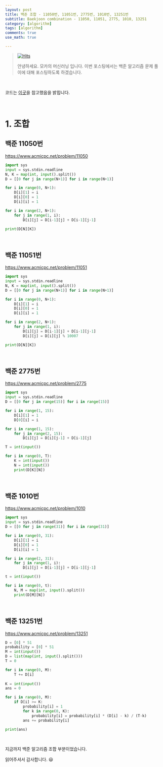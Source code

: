 ```yaml
---
layout: post
title: 백준 조합 - 11050번, 11051번, 2775번, 1010번, 13251번
subtitle: Baekjoon combination - 11050, 11051, 2775, 1010, 13251
category: [algorithm]
tags: [algorithm]
comments: true
use_math: true

---
```






> [![Hits](https://hits.seeyoufarm.com/api/count/incr/badge.svg?url=https%3A%2F%2Fysbsb.github.io%2Falgorithm%2F2023%2F06%2F21%2Fcombination.html&count_bg=%2379C83D&title_bg=%23555555&icon=&icon_color=%23E7E7E7&title=hits&edge_flat=false)](https://hits.seeyoufarm.com)
>
> 안녕하세요. 모카의 머신러닝 입니다. 이번 포스팅에서는 백준 알고리즘 문제 풀이에 대해 포스팅하도록 하겠습니다. 

<br>

코드는 [이곳](https://github.com/doitcodingtest/python)을 참고했음을 밝힙니다.

<br>

# 1. 조합



## 백준 11050번

https://www.acmicpc.net/problem/11050

```python
import sys
input = sys.stdin.readline
N, K = map(int, input().split())
D = [[0 for j in range(N+1)] for i in range(N+1)]

for i in range(0, N+1):
    D[i][1] = i
    D[i][0] = 1
    D[i][i] = 1

for i in range(2, N+1):
    for j in range(1, i):
        D[i][j] = D[i-1][j] + D[i-1][j-1]

print(D[N][K])
```



<br>





## 백준 11051번

https://www.acmicpc.net/problem/11051

```python
import sys
input = sys.stdin.readline
N, K = map(int, input().split())
D = [[0 for j in range(N+1)] for i in range(N+1)]

for i in range(0, N+1):
    D[i][1] = i
    D[i][0] = 1
    D[i][i] = 1

for i in range(2, N+1):
    for j in range(1, i):
        D[i][j] = D[i-1][j] + D[i-1][j-1]
        D[i][j] = D[i][j] % 10007

print(D[N][K])
```



<br>







## 백준 2775번

https://www.acmicpc.net/problem/2775

```python
import sys
input = sys.stdin.readline
D = [[0 for j in range(15)] for i in range(15)]

for i in range(1, 15):
    D[i][1] = 1
    D[0][i] = i

for i in range(1, 15):
    for j in range(2, 15):
        D[i][j] = D[i][j-1] + D[i-1][j]

T = int(input())

for i in range(0, T):
    K = int(input())
    N = int(input())
    print(D[K][N])
```



<br>





## 백준 1010번

https://www.acmicpc.net/problem/1010

```python
import sys
input = sys.stdin.readline
D = [[0 for j in range(31)] for i in range(31)]

for i in range(0, 31):
    D[i][1] = i
    D[i][0] = 1
    D[i][i] = 1

for i in range(2, 31):
    for j in range(1, i):
        D[i][j] = D[i-1][j] + D[i-1][j-1]

t = int(input())

for i in range(0, t):
    N, M = map(int, input().split())
    print(D[M][N])
```



<br>





## 백준 13251번

https://www.acmicpc.net/problem/13251

```python
D = [0] * 51
probability = [0] * 51
M = int(input())
D = list(map(int, input().split()))
T = 0

for i in range(0, M):
    T += D[i]
    
K = int(input())
ans = 0

for i in range(0, M):
    if D[i] >= K:
        probability[i] = 1
        for k in range(0, K):
            probability[i] = probability[i] * (D[i] - k) / (T-k)
        ans += probability[i]

print(ans)
```



<br>





지금까지 백준 알고리즘 조합 부분이었습니다.

읽어주셔서 감사합니다. 😃

